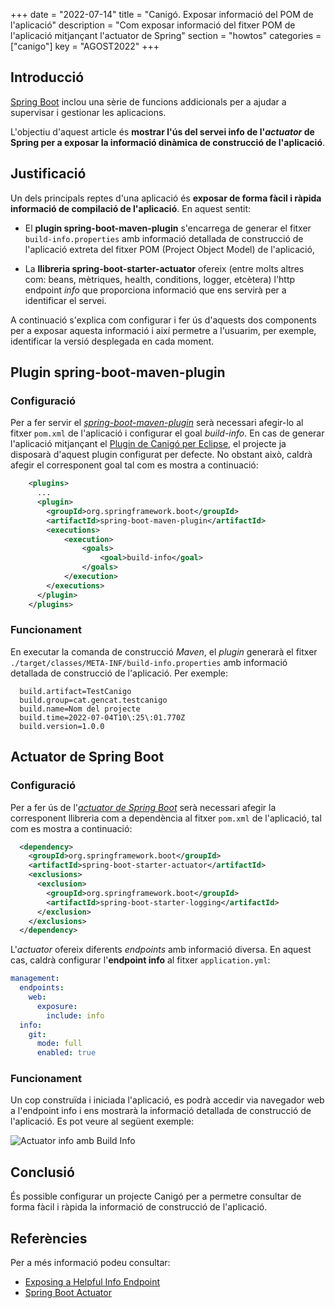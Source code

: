 +++
date        = "2022-07-14"
title       = "Canigó. Exposar informació del POM de l'aplicació"
description = "Com exposar informació del fitxer POM de l'aplicació mitjançant l'actuator de Spring"
section     = "howtos"
categories  = ["canigo"]
key         = "AGOST2022"
+++


## Introducció

[Spring Boot](https://spring.io/projects/spring-boot) inclou una sèrie de funcions addicionals per a ajudar a supervisar i
gestionar les aplicacions.

L'objectiu d'aquest article és **mostrar l'ús del servei info de l'*actuator* de Spring per a exposar
la informació dinàmica de construcció de l'aplicació**.

## Justificació

Un dels principals reptes d'una aplicació és **exposar de forma fàcil i ràpida informació de compilació de l'aplicació**.
En aquest sentit:

- El **plugin spring-boot-maven-plugin** s'encarrega de generar el fitxer `build-info.properties` amb informació
detallada de construcció de l'aplicació extreta del fitxer POM (Project Object Model) de l'aplicació,

- La **llibreria spring-boot-starter-actuator** ofereix (entre molts altres com: beans, mètriques, health, conditions, logger, etcètera)
l'http endpoint *info* que proporciona informació que ens servirà per a identificar el servei.

A continuació s'explica com configurar i fer ús d'aquests dos components per a exposar aquesta informació i així permetre
a l'usuarim, per exemple, identificar la versió desplegada en cada moment.

## Plugin spring-boot-maven-plugin

### Configuració

Per a fer servir el [_spring-boot-maven-plugin_](https://docs.spring.io/spring-boot/docs/current/maven-plugin/reference/htmlsingle/#?.?)
serà necessari afegir-lo al fitxer `pom.xml` de l'aplicació i configurar el goal _build-info_.
En cas de generar l'aplicació mitjançant el [Plugin de Canigó per Eclipse](/canigo-fwk-docs/entorn-de-desenvolupament/plugin-eclipse/),
el projecte ja disposarà d'aquest plugin configurat per defecte. No obstant això, caldrà afegir el corresponent goal
tal com es mostra a continuació:

```xml
    <plugins>
      ...
      <plugin>
        <groupId>org.springframework.boot</groupId>
        <artifactId>spring-boot-maven-plugin</artifactId>
        <executions>
            <execution>
                <goals>
                    <goal>build-info</goal>
                </goals>
            </execution>
        </executions>
      </plugin>
    </plugins>
```

### Funcionament

En executar la comanda de construcció _Maven_, el _plugin_ generarà el fitxer `./target/classes/META-INF/build-info.properties`
amb informació detallada de construcció de l'aplicació. Per exemple:

```properties
  build.artifact=TestCanigo
  build.group=cat.gencat.testcanigo
  build.name=Nom del projecte
  build.time=2022-07-04T10\:25\:01.770Z
  build.version=1.0.0
```

## Actuator de Spring Boot

### Configuració

Per a fer ús de l'[_actuator de Spring Boot_](https://docs.spring.io/spring-boot/docs/current/reference/html/actuator.html#actuator.endpoints)
serà necessari afegir la corresponent llibreria com a dependència al fitxer `pom.xml` de l'aplicació, tal com es mostra a continuació:

```xml
  <dependency>
    <groupId>org.springframework.boot</groupId>
    <artifactId>spring-boot-starter-actuator</artifactId>
    <exclusions>
      <exclusion>
        <groupId>org.springframework.boot</groupId>
        <artifactId>spring-boot-starter-logging</artifactId>
      </exclusion>
    </exclusions>
  </dependency>
```

L'_actuator_ ofereix diferents _endpoints_ amb informació diversa. En aquest cas, caldrà configurar l'**endpoint info**
al fitxer `application.yml`:

```yml
management:
  endpoints:
    web:
      exposure:
        include: info
  info:
    git:
      mode: full
      enabled: true
```

### Funcionament

Un cop construïda i iniciada l'aplicació, es podrà accedir via navegador web a l'endpoint info i ens mostrarà
la informació detallada de construcció de l'aplicació. Es pot veure al següent exemple:

![Actuator info amb Build Info](/images/howtos/2021-07-04-Howto-actuator-info-pom-versio.jpg)

## Conclusió

És possible configurar un projecte Canigó per a permetre consultar de forma fàcil i ràpida la informació de
construcció de l'aplicació.

## Referències

Per a més informació podeu consultar:

 * [Exposing a Helpful Info Endpoint](https://reflectoring.io/spring-boot-info-endpoint/)
 * [Spring Boot Actuator](https://docs.spring.io/spring-boot/docs/current/reference/html/actuator.html#actuator.endpoints)